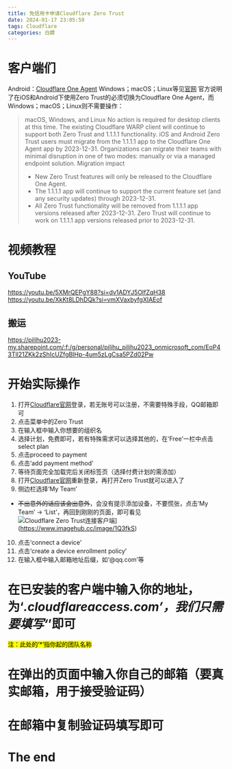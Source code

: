 ```yaml
---
title: 免信用卡申请Cloudflare Zero Trust
date: 2024-01-17 23:05:59
tags: Cloudflare
categories: 白嫖
---
```

# 客户端们
Android：[Cloudflare One Agent](https://pilihu2023-my.sharepoint.com/:u:/g/personal/pilihu_pilihu2023_onmicrosoft_com/ERwqnqCENdpNu3lZDh2Yf24BG8JUk3J1-2PYzGyJgIMIBg?e=eLDgjg)
Windows；macOS；Linux等见[官网](https://1.1.1.1/)
官方说明了在iOS和Android下使用Zero Trust的必须切换为Cloudflare One Agent，而Windows；macOS；Linux则不需要操作：
> macOS, Windows, and Linux
No action is required for desktop clients at this time. The existing Cloudflare WARP client will continue to support both Zero Trust and 1.1.1.1 functionality.
> ​​iOS and Android
Zero Trust users must migrate from the 1.1.1.1 app to the Cloudflare One Agent app by 2023-12-31.
Organizations can migrate their teams with minimal disruption in one of two modes: manually or via a managed endpoint solution.
Migration impact
>   - New Zero Trust features will only be released to the Cloudflare One Agent.
>   - The 1.1.1.1 app will continue to support the current feature set (and any security updates) through 2023-12-31.
>   - All Zero Trust functionality will be removed from 1.1.1.1 app versions released after 2023-12-31. Zero Trust will continue to work on 1.1.1.1 app versions released prior to 2023-12-31.

# 视频教程
## YouTube
https://youtu.be/5XMrQEPgY88?si=dv1ADYJ5OlfZqH38
https://youtu.be/XkKt8LDhDQk?si=vmXVaxbyfgXIAEof

## 搬运
https://pilihu2023-my.sharepoint.com/:f:/g/personal/pilihu_pilihu2023_onmicrosoft_com/EoP43Tll21ZKk2zShIcUZfgBlHp-4um5zLgCsa5PZd02Pw

# 开始实际操作
1. 打开[Cloudflare官网](https://www.cloudflare-cn.com/)登录，若无账号可以注册，不需要特殊手段，QQ邮箱即可
2. 点击菜单中的Zero Trust
3. 在输入框中输入你想要的组织名
4. 选择计划，免费即可，若有特殊需求可以选择其他的，在‘Free’一栏中点击select plan
5. 点击proceed to payment
6. 点击‘add payment method’
7. 等待页面完全加载完后关闭标签页（选择付费计划的需添加）
8. 打开[Cloudflare官网](https://www.cloudflare-cn.com/)重新登录，再打开Zero Trust就可以进入了
9. 侧边栏选择‘My Team’
- ~~不出意外的话应该会出意外~~，会没有提示添加设备，不要慌张，点击‘My Team’ -> ‘List’，再回到刚刚的页面，即可看见
![Cloudflare Zero Trust连接客户端](https://s1.imagehub.cc/images/2024/01/17/79ae12aeae61a4d7541db018dd92130f.png)](https://www.imagehub.cc/image/1Q3fkS)
10. 点击‘connect a device’
11. 点击‘create a device enrollment policy’
12. 在输入框中输入邮箱地址后缀，如‘@qq.com’等
# 在已安装的客户端中输入你的地址，为‘*.cloudflareaccess.com’，我们只需要填写‘*’即可
<mark>注：此处的‘*’指你起的团队名称</mark>
# 在弹出的页面中输入你自己的邮箱（要真实邮箱，用于接受验证码）
# 在邮箱中复制验证码填写即可
# The end